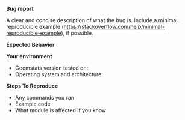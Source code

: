 <!--
  Thank you for opening this issue!

  If you're new to Geomstats, consider the following options first:

  - reading the Geomstats documentation: https://geomstats.github.io/
  - searching our existing issue tracker for a similar issue (https://github.com/geomstats/geomstats) to see if
    your problem has already been reported
-->

**Bug report**

A clear and concise description of what the bug is.
Include a minimal, reproducible example (https://stackoverflow.com/help/minimal-reproducible-example), if possible.

**Expected Behavior**

**Your environment**

<!-- Include as many relevant details as possible about the environment you experienced the bug in -->

- Geomstats version tested on:
- Operating system and architecture:

<!--
You can freely edit this text. Remove any lines you believe are unnecessary.
-->

**Steps To Reproduce**

- Any commands you ran
- Example code
- What module is affected if you know
